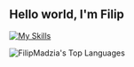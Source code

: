 ## Hello world, I'm Filip

[![My Skills](https://skillicons.dev/icons?i=cs,dotnet,java,cpp,unity,html,css,js,ts,php,laravel,mysql,postgres,bootstrap,postman,angular,rider,idea,visualstudio,vscode,figma,notion,git,github)](https://skillicons.dev)

![FilipMadzia's Top Languages](https://github-readme-stats.vercel.app/api/top-langs/?username=FilipMadzia&theme=vue-dark&show_icons=true&hide_border=true&layout=compact&langs_count=12)

